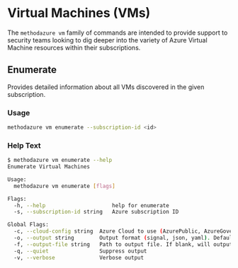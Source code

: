 # Virtual Machines (VMs)

The `methodazure vm` family of commands are intended to provide support to security teams looking to dig deeper into the variety of Azure Virtual Machine resources within their subscriptions.

## Enumerate

Provides detailed information about all VMs discovered in the given subscription.

### Usage

```bash
methodazure vm enumerate --subscription-id <id>
```

### Help Text

```bash
$ methodazure vm enumerate --help
Enumerate Virtual Machines

Usage:
  methodazure vm enumerate [flags]

Flags:
  -h, --help                     help for enumerate
  -s, --subscription-id string   Azure subscription ID

Global Flags:
  -c, --cloud-config string  Azure Cloud to use (AzurePublic, AzureGovernment, AzureChina) (default "AzurePublic")
  -o, --output string        Output format (signal, json, yaml). Default value is signal (default "signal")
  -f, --output-file string   Path to output file. If blank, will output to STDOUT
  -q, --quiet                Suppress output
  -v, --verbose              Verbose output
```
